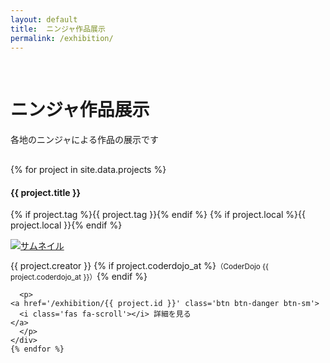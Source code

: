 ```yaml
---
layout: default
title:  ニンジャ作品展示
permalink: /exhibition/
---
```

<div class="container mt-5 mb-5">
  <div class="row">
    <div class="col-md-6 offset-md-3 col-12" style='margin: 70px auto 30px;'>
      <h1>ニンジャ作品展示</h1>
      <p>各地のニンジャによる作品の展示です</p>
    </div>
  </div>

  <div class="air"></div>
  <div class="row text-left">
    {% for project in site.data.projects %}
    <div class="col-md-6 col-12 p-3 mb-5" id={{ project.id }}>
      <h4 class="ws-title">{{ project.title }}</h4>
      <p>
        {% if project.tag   %}<span class="badge badge-ws">{{ project.tag   }}</span>{% endif %}
        {% if project.local %}<span class="badge badge-ws">{{ project.local }}</span>{% endif %}
      </p>
      <div class="my-3">
        <a href="/exhibition/{{ project.id }}">
          <img class="w-100 px-5" alt="サムネイル"
	       {% if project.thumbnail %}
	       src="/img/2023/exhibition/{{ project.thumbnail }}" {% else  %}
	       src="/img/2023/dummy.jpg"
               {% endif %}
	  >
        </a>
      </div>
      <p class="exhibition-speaker-name">
	{{ project.creator }}
	{% if project.coderdojo_at %}<small>（CoderDojo {{ project.coderdojo_at }}）</small>{% endif %}
      </p>

      <p>
	<a href='/exhibition/{{ project.id }}' class='btn btn-danger btn-sm'>
	  <i class='fas fa-scroll'></i> 詳細を見る
	</a>
      </p>
    </div>
    {% endfor %}
  </div>
</div>
